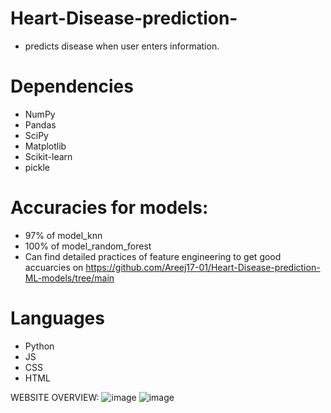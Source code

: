 # Heart-Disease-prediction-
- predicts disease when user enters information.

# Dependencies


- NumPy
- Pandas
- SciPy
- Matplotlib
- Scikit-learn
- pickle

# Accuracies for models:

- 97% of model_knn
- 100% of model_random_forest
- Can find detailed practices of feature engineering to get good accuarcies on https://github.com/Areej17-01/Heart-Disease-prediction-ML-models/tree/main


# Languages 
- Python 
- JS
- CSS
- HTML








WEBSITE OVERVIEW:
![image](https://user-images.githubusercontent.com/80022378/220348999-f76163ee-4070-4990-ac64-fb3975394289.png)
![image](https://user-images.githubusercontent.com/80022378/220349157-d6fb35d4-08fa-4781-b931-36d4359d3d98.png)

